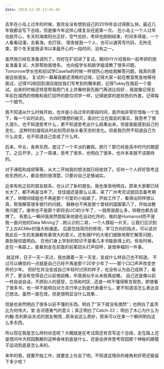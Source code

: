 ```yaml
---
date: 2019-12-30 13:41:49
---
```



​	去年在小岛上过年的时候，我完全没有想到自己的2019年会过得那么快。最近几年我都会写下总结，但是像今年这样心情复杂还是第一次。
 	在小岛上一个人过年也挺开心，冬天的海南阳光正好，空气也好。考研也刚刚结束，时间多得是，一个人看看动漫，去看海，去打球。
 	宿舍就我一个人，也可以通宵写代码，无拘无束。那个冬天是我读书以来最开心的一段时间，没有之一。

​	虽然我已经在准备调剂了，但好在扩招进了复试。期间HY介绍我和一起考研的朋友准备复试，大家帮助我很多。
    也向程学长和姚学姐请教了很多问题，Tomorrow学长也和初试学Casella的时候一样很热心地给我解答问题。我真的感谢这些朋友。
    复试的一幕幕我都还清晰的记得，记得大家一起在教室焦急地等待面试，记得YQ刚回到酒店就给我们写考到的概率题，记得Tukey在我前一个面试，出来的时候还特意帮我把门关上并嘱咐我先敲门再进比较好...
    我就像记得五年前在城西的傍晚和我打招呼的那位同学一样，记得她穿的是棕色的外套，记得每一个细节。

​	我不知道从什么时候开始，也许是小岛过年的那段时间，我开始非常珍惜每一个当下，每一个此时此刻。
    大四时理想的破灭，面对伫立在面前的事实，我思考了很久很久，也不知道思考什么，更不知道思考出什么结果出来，但是我能感到自己的变化，
    这种时刻凝视此时此刻而非抬头看天空的变化。但是我仍然不知道自己为什么会变，也不知道自己变成了什么样。

​	后来，毕业，各奔东西，度过了一个平淡的暑假。旅行？那已经是高中时代的期望了。之后开学，上了一周课，思考了很多，也明白了很多，也许本来就不该期待的。

​	对于课程和成绩等等，从大二开始我的想法就已经收敛了。任何一个人好好思考这些东西的人，都会想的很清楚，只要对自己足够诚实。

​	近来有和之前的朋友联系，也认识了新的朋友。我也渐渐地明白，原来大家都已经长大了，都不再是当年了。
    佳佳姐还是那么认真，来了广州考完试就回去备考期末了。转眼间瑶姐也不再是那个可爱的小姑娘了，开始工作了，看得出同样很认真，帮我解答很多银行的问题。
    静静也不再是那个曾经的国服第八了，开始谈教育问题了。废帝也不是那个即将去UCI的少年了，一路帮我那么多，转眼也都去读博了。
    有那么一瞬间我突然想起来他是在自动化所的，做的是Humanoid而不是我一直问他的Data Mining了...刚认识的二哥，一个人撑起一片天，让我们见识到了上古ACMer的强大和谦虚。
    后面包括简历的修改，学习方向的指点，可以说对我此后一生的发展都有着很大的意义。还有搞FP的大佬们细致地帮忙解答问题，直到我彻底明白。
    在他们身上学到的知识不是看几本书能抵得上的。有些时候，走在一条路上，能看到走在前面的前辈回头打声招呼，是很幸福的一件事。

​	就这样，日子一天一天过，我也跟着一天一天变，变成什么样自己也不知道。
    不过可以确信的一点就是自己已经不再是那个20岁少年了——那个口口声声改变世界的少年。
    但好在并没变成自己年轻时讨厌的样子，也没有认为自己成熟了，看开了，更没有觉得自己以前很幼稚，毕竟我似乎从未脱离幼稚。
    自己还是像以前一样自说自话，不顾别人的感受，立场和时区...还是一样不懂得察言观色，即使看了很多书，也一样不能明白对方言行举止到底代表着什么，更不知道该怎么表达自己想法。虽然一直在改，但是很明显没什么效果...

​	但是也突然明白了很多以前不懂的东西。明白了“天下就没有偶然”；也明白了盖茨比为何伟大，堂·吉诃德勇气的意义；真正明白了Catch-22；
    明白了木心为什么为约翰·克利斯朵夫式的朋友惋惜...原来会这么奇妙，原来可以在某一个瞬间明白这么多东西。

​	所以现在我是怎么样的状态呢？大概就是在考试周还有空写这个总结，走在路上还是想问中大校园飘散的这种香味到底是什么，还是会拼命思考校园那个神秘的踢毽子运动到底是怎么来的。

​	来年的我，就要开始工作，就要走上社会了吧。不知道这残存的棱角和好奇还能留下多少呢？

